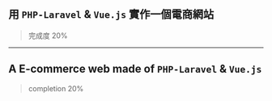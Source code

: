 ## 用 `PHP-Laravel` & `Vue.js` 實作一個電商網站
> 完成度 20%

<hr>

## A E-commerce web made of `PHP-Laravel` & `Vue.js`
> completion 20%
